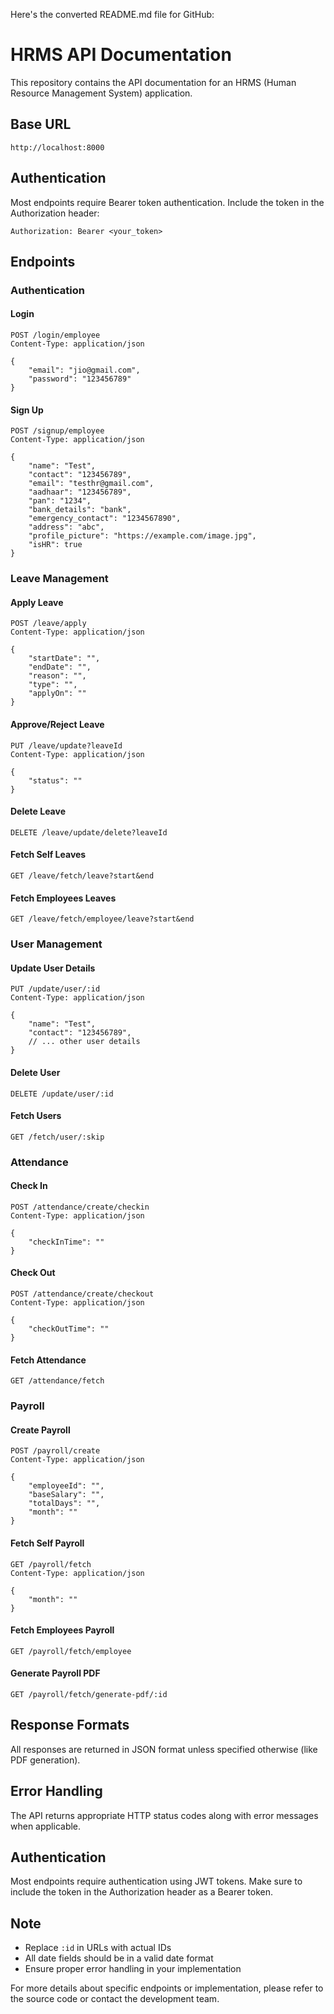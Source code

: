 Here's the converted README.md file for GitHub:

# HRMS API Documentation

This repository contains the API documentation for an HRMS (Human Resource Management System) application.

## Base URL
```
http://localhost:8000
```

## Authentication
Most endpoints require Bearer token authentication. Include the token in the Authorization header:
```
Authorization: Bearer <your_token>
```

## Endpoints

### Authentication

#### Login
```http
POST /login/employee
Content-Type: application/json

{
    "email": "jio@gmail.com",
    "password": "123456789"
}
```

#### Sign Up
```http
POST /signup/employee
Content-Type: application/json

{
    "name": "Test",
    "contact": "123456789",
    "email": "testhr@gmail.com",
    "aadhaar": "123456789",
    "pan": "1234",
    "bank_details": "bank",
    "emergency_contact": "1234567890",
    "address": "abc",
    "profile_picture": "https://example.com/image.jpg",
    "isHR": true
}
```

### Leave Management

#### Apply Leave
```http
POST /leave/apply
Content-Type: application/json

{
    "startDate": "",
    "endDate": "",
    "reason": "",
    "type": "",
    "applyOn": ""
}
```

#### Approve/Reject Leave
```http
PUT /leave/update?leaveId
Content-Type: application/json

{
    "status": ""
}
```

#### Delete Leave
```http
DELETE /leave/update/delete?leaveId
```

#### Fetch Self Leaves
```http
GET /leave/fetch/leave?start&end
```

#### Fetch Employees Leaves
```http
GET /leave/fetch/employee/leave?start&end
```

### User Management

#### Update User Details
```http
PUT /update/user/:id
Content-Type: application/json

{
    "name": "Test",
    "contact": "123456789",
    // ... other user details
}
```

#### Delete User
```http
DELETE /update/user/:id
```

#### Fetch Users
```http
GET /fetch/user/:skip
```

### Attendance

#### Check In
```http
POST /attendance/create/checkin
Content-Type: application/json

{
    "checkInTime": ""
}
```

#### Check Out
```http
POST /attendance/create/checkout
Content-Type: application/json

{
    "checkOutTime": ""
}
```

#### Fetch Attendance
```http
GET /attendance/fetch
```

### Payroll

#### Create Payroll
```http
POST /payroll/create
Content-Type: application/json

{
    "employeeId": "",
    "baseSalary": "",
    "totalDays": "",
    "month": ""
}
```

#### Fetch Self Payroll
```http
GET /payroll/fetch
Content-Type: application/json

{
    "month": ""
}
```

#### Fetch Employees Payroll
```http
GET /payroll/fetch/employee
```

#### Generate Payroll PDF
```http
GET /payroll/fetch/generate-pdf/:id
```

## Response Formats
All responses are returned in JSON format unless specified otherwise (like PDF generation).

## Error Handling
The API returns appropriate HTTP status codes along with error messages when applicable.

## Authentication
Most endpoints require authentication using JWT tokens. Make sure to include the token in the Authorization header as a Bearer token.

## Note
- Replace `:id` in URLs with actual IDs
- All date fields should be in a valid date format
- Ensure proper error handling in your implementation

For more details about specific endpoints or implementation, please refer to the source code or contact the development team.
